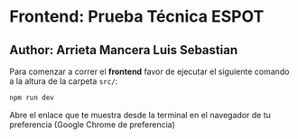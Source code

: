 # Frontend: Prueba Técnica ESPOT
## Author: Arrieta Mancera Luis Sebastian

Para comenzar a correr el **frontend** favor de ejecutar el siguiente comando a la altura de la carpeta `src/`:

```bash
npm run dev
```

Abre el enlace que te muestra desde la terminal en el navegador de tu preferencia (Google Chrome de preferencia)